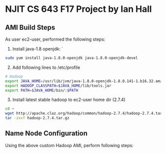 # NJIT CS 643 F17 Project by Ian Hall

## AMI Build Steps

As user ec2-user, performed the following steps:

1. Install java-1.8 openjdk: `
```bash
sudo yum install java-1.8.0-openjdk java-1.8.0-openjdk-devel
```
2. Add following lines to /etc/profile
```bash
# Hadoop
export JAVA_HOME=/usr/lib/jvm/java-1.8.0-openjdk-1.8.0.141-1.b16.32.amzn1.x86_64/
export HADOOP_CLASSPATH=$JAVA_HOME/lib/tools.jar
export PATH=$JAVA_HOME/bin/:$PATH
```
3. Install latest stable hadoop to ec2-user home dir (2.7.4)
```bash
cd ~
wget http://apache.claz.org/hadoop/common/hadoop-2.7.4/hadoop-2.7.4.tar.gz
tar -zxvf hadoop-2.7.4.tar.gz
```

## Name Node Configuration

Using the above custom Hadoop AMI, perform following steps:

